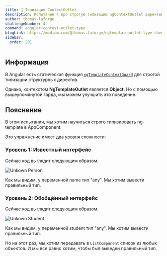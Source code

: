 ```yaml
---
title: 🔴 Типизация ContextOutlet
description: Испытание 4 про строгую типизацию ngContextOutlet директивы
author: thomas-laforge
challengeNumber: 4
command: angular-context-outlet-type
blogLink: https://medium.com/@thomas.laforge/ngtemplateoutlet-type-checking-5d2dcb07a2c6
sidebar:
  order: 201
---
```


## Информация

В Angular есть статическая функция [`ngTemplateContextGuard`](https://angular.io/guide/structural-directives#typing-the-directives-context) для строгой типизации структурных директив.

Однако, контекстом **NgTemplateOutlet** является **Object**. Но с помощью вышеупомянутой гарда, мы можем улучшить это поведение.

## Пояснение

В этом испытании, мы хотим научиться строго типизировать ng-template в AppComponent.

Это упражнение имеет два уровня сложности:

### Уровень 1: Известный интерфейс

Сейчас код выглядит следующим образом.

![Unkown Person](../../../../../assets/4/unknown-person.png 'Unkown Person')

Как мы видим, у переменной name тип "any". Мы хотим вывести правильный тип.

### Уровень 2: Обобщённый интерфейс

Сейчас код выглядит следующим образом.

![Unkown Student](../../../../../assets/4/unknown-student.png 'Unkown Student')

Как мы видим, у переменной student тип "any". Мы хотим вывести правильный тип.

Но на этот раз, мы хотим передавать в `ListComponent` список из любых объектов. И мы все равно хотим, чтобы был выведен правильный тип.
